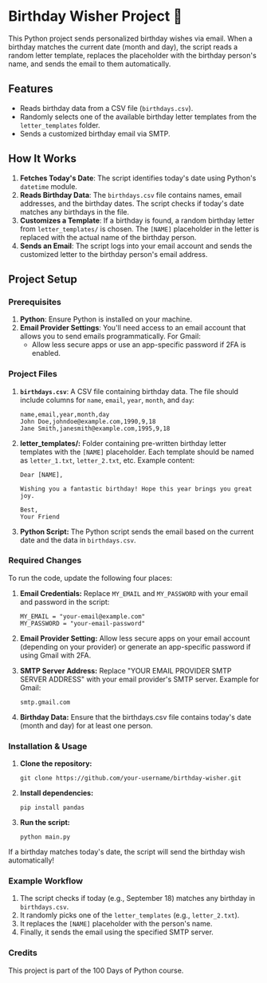 # Birthday Wisher Project 🎉

This Python project sends personalized birthday wishes via email. When a birthday matches the current date (month and day), the script reads a random letter template, replaces the placeholder with the birthday person's name, and sends the email to them automatically.

## Features
- Reads birthday data from a CSV file (`birthdays.csv`).
- Randomly selects one of the available birthday letter templates from the `letter_templates` folder.
- Sends a customized birthday email via SMTP.

## How It Works

1. **Fetches Today's Date**: The script identifies today's date using Python's `datetime` module.
2. **Reads Birthday Data**: The `birthdays.csv` file contains names, email addresses, and the birthday dates. The script checks if today's date matches any birthdays in the file.
3. **Customizes a Template**: If a birthday is found, a random birthday letter from `letter_templates/` is chosen. The `[NAME]` placeholder in the letter is replaced with the actual name of the birthday person.
4. **Sends an Email**: The script logs into your email account and sends the customized letter to the birthday person's email address.

## Project Setup

### Prerequisites
1. **Python**: Ensure Python is installed on your machine.
2. **Email Provider Settings**: You'll need access to an email account that allows you to send emails programmatically. For Gmail:
   - Allow less secure apps or use an app-specific password if 2FA is enabled.

### Project Files

1. **`birthdays.csv`**: A CSV file containing birthday data. The file should include columns for `name`, `email`, `year`, `month`, and `day`:
   ```csv
   name,email,year,month,day
   John Doe,johndoe@example.com,1990,9,18
   Jane Smith,janesmith@example.com,1995,9,18

2. **letter_templates/:** Folder containing pre-written birthday letter templates with the `[NAME]` placeholder. Each template should be named as `letter_1.txt`, `letter_2.txt`, etc. Example content:

    ```
    Dear [NAME],

    Wishing you a fantastic birthday! Hope this year brings you great joy.

    Best,
    Your Friend

3. **Python Script:** The Python script sends the email based on the current date and the data in `birthdays.csv`.


### Required Changes
To run the code, update the following four places:

1. **Email Credentials:** Replace `MY_EMAIL` and `MY_PASSWORD` with your email and password in the script:
    ```
    MY_EMAIL = "your-email@example.com"
    MY_PASSWORD = "your-email-password"

2. **Email Provider Setting:** Allow less secure apps on your email account (depending on your provider) or generate an app-specific password if using Gmail with 2FA.

3. **SMTP Server Address:** Replace "YOUR EMAIL PROVIDER SMTP SERVER ADDRESS" with your email provider's SMTP server. Example for Gmail:
    ```
    smtp.gmail.com

4. **Birthday Data:** Ensure that the birthdays.csv file contains today's date (month and day) for at least one person.


### Installation & Usage
1. **Clone the repository:**
    ```
    git clone https://github.com/your-username/birthday-wisher.git

2. **Install dependencies:**
    ```
    pip install pandas

3. **Run the script:**
    ```
    python main.py

If a birthday matches today's date, the script will send the birthday wish automatically!


### Example Workflow
1. The script checks if today (e.g., September 18) matches any birthday in `birthdays.csv`.
2. It randomly picks one of the `letter_templates` (e.g., `letter_2.txt`).
3. It replaces the `[NAME]` placeholder with the person's name.
4. Finally, it sends the email using the specified SMTP server.


### Credits
This project is part of the 100 Days of Python course.
